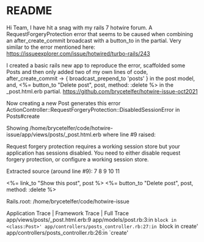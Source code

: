 # README

Hi Team,
I have hit a snag with my rails 7 hotwire forum.
A RequestForgeryProtection error that seems to be caused when combining an after_create_commit broadcast with a button_to in the partial.
Very similar to the error mentioned here:  https://issueexplorer.com/issue/hotwired/turbo-rails/243 

I created a basic rails new app to reproduce the error,  scaffolded some Posts and then only added two of my own lines of code,
after_create_commit -> { broadcast_prepend_to 'posts' } in the post model,  and,
<%= button_to "Delete post", post, method: :delete %>  in the  _post.html.erb partial.
https://github.com/brycetelfer/hotwire-issue-oct2021

Now creating a new Post generates this error
ActionController::RequestForgeryProtection::DisabledSessionError in Posts#create

Showing /home/brycetelfer/code/hotwire-issue/app/views/posts/_post.html.erb where line #9 raised:

Request forgery protection requires a working session store but your application has sessions disabled. You need to either disable request forgery protection, or configure a working session store.

Extracted source (around line #9):
7
8
9
10
11
              
  <p>
    <%= link_to "Show this post", post %>
    <%= button_to "Delete post", post, method: :delete %>
  </p>
</div>

Rails.root: /home/brycetelfer/code/hotwire-issue

Application Trace | Framework Trace | Full Trace
app/views/posts/_post.html.erb:9
app/models/post.rb:3:in `block in <class:Post>'
app/controllers/posts_controller.rb:27:in `block in create'
app/controllers/posts_controller.rb:26:in `create'
